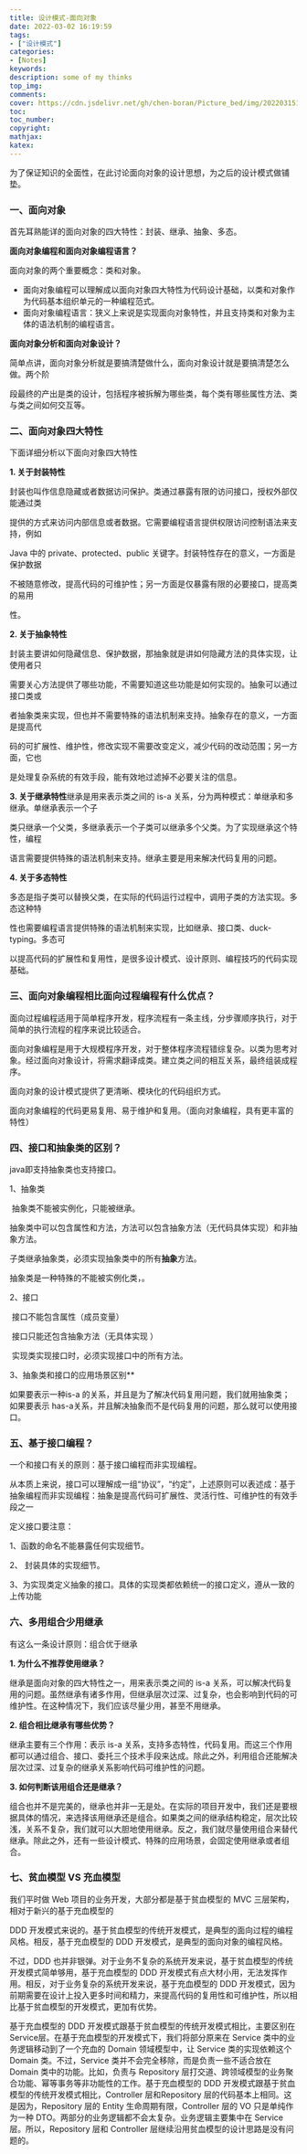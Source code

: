 ```yaml
---
title: 设计模式-面向对象
date: 2022-03-02 16:19:59
tags: 
- ["设计模式"]
categories: 
- [Notes]
keywords:
description: some of my thinks
top_img: 
comments: 
cover: https://cdn.jsdelivr.net/gh/chen-boran/Picture_bed/img/202203151833183.jpg
toc:  
toc_number:
copyright:
mathjax:
katex:
---
```


为了保证知识的全面性，在此讨论面向对象的设计思想，为之后的设计模式做铺垫。



### 一、面向对象

首先耳熟能详的面向对象的四大特性：封装、继承、抽象、多态。

**面向对象编程和面向对象编程语言？**

面向对象的两个重要概念：类和对象。

- 面向对象编程可以理解成以面向对象四大特性为代码设计基础，以类和对象作为代码基本组织单元的一种编程范式。
- 面向对象编程语言：狭义上来说是实现面向对象特性，并且支持类和对象为主体的语法机制的编程语言。

**面向对象分析和面向对象设计？**

简单点讲，面向对象分析就是要搞清楚做什么，面向对象设计就是要搞清楚怎么做。两个阶

段最终的产出是类的设计，包括程序被拆解为哪些类，每个类有哪些属性方法、类与类之间如何交互等。

### 二、面向对象四大特性

下面详细分析以下面向对象四大特性

**1. 关于封装特性**

封装也叫作信息隐藏或者数据访问保护。类通过暴露有限的访问接口，授权外部仅能通过类

提供的方式来访问内部信息或者数据。它需要编程语言提供权限访问控制语法来支持，例如

Java 中的 private、protected、public 关键字。封装特性存在的意义，一方面是保护数据

不被随意修改，提高代码的可维护性；另一方面是仅暴露有限的必要接口，提高类的易用

性。

**2. 关于抽象特性**

封装主要讲如何隐藏信息、保护数据，那抽象就是讲如何隐藏方法的具体实现，让使用者只

需要关心方法提供了哪些功能，不需要知道这些功能是如何实现的。抽象可以通过接口类或

者抽象类来实现，但也并不需要特殊的语法机制来支持。抽象存在的意义，一方面是提高代

码的可扩展性、维护性，修改实现不需要改变定义，减少代码的改动范围；另一方面，它也

是处理复杂系统的有效手段，能有效地过滤掉不必要关注的信息。

**3. 关于继承特性**继承是用来表示类之间的 is-a 关系，分为两种模式：单继承和多继承。单继承表示一个子

类只继承一个父类，多继承表示一个子类可以继承多个父类。为了实现继承这个特性，编程

语言需要提供特殊的语法机制来支持。继承主要是用来解决代码复用的问题。

**4. 关于多态特性**

多态是指子类可以替换父类，在实际的代码运行过程中，调用子类的方法实现。多态这种特

性也需要编程语言提供特殊的语法机制来实现，比如继承、接口类、duck-typing。多态可

以提高代码的扩展性和复用性，是很多设计模式、设计原则、编程技巧的代码实现基础。

### 三、**面向对象编程相比面向过程编程有什么优点？**

面向过程编程适用于简单程序开发，程序流程有一条主线，分步骤顺序执行，对于简单的执行流程的程序来说比较适合。

面向对象编程是用于大规模程序开发，对于整体程序流程错综复杂。以类为思考对象。经过面向对象设计，将需求翻译成类。建立类之间的相互关系，最终组装成程序。

面向对象的设计模式提供了更清晰、模块化的代码组织方式。

面向对象编程的代码更易复用、易于维护和复用。（面向对象编程，具有更丰富的特性）

###  四、接口和抽象类的区别？

java即支持抽象类也支持接口。

1、抽象类

​	抽象类不能被实例化，只能被继承。

​	抽象类中可以包含属性和方法，方法可以包含抽象方法（无代码具体实现）和非抽象方法。

​	子类继承抽象类，必须实现抽象类中的所有**抽象**方法。

抽象类是一种特殊的不能被实例化类，。



2、接口 

​	接口不能包含属性（成员变量）

​	接口只能还包含抽象方法（无具体实现 ）

​	实现类实现接口时，必须实现接口中的所有方法。

3、抽象类和接口的应用场景区别**

如果要表示一种is-a 的关系，并且是为了解决代码复用问题，我们就用抽象类；如果要表示 has-a关系，并且解决抽象而不是代码复用的问题，那么就可以使用接口。

### 五、基于接口编程？

一个和接口有关的原则：基于接口编程而非实现编程。

​	从本质上来说，接口可以理解成一组“协议”，“约定”，上述原则可以表述成：基于抽象编程而非实现编程：抽象是提高代码可扩展性、灵活行性、可维护性的有效手段之一

 定义接口要注意：

1、函数的命名不能暴露任何实现细节。 

2、 封装具体的实现细节。 

3、为实现类定义抽象的接口。具体的实现类都依赖统一的接口定义，遵从一致的上传功能

### 六、多用组合少用继承

有这么一条设计原则：组合优于继承

 

**1. 为什么不推荐使用继承？**

继承是面向对象的四大特性之一，用来表示类之间的 is-a 关系，可以解决代码复用的问题。虽然继承有诸多作用，但继承层次过深、过复杂，也会影响到代码的可维护性。在这种情况下，我们应该尽量少用，甚至不用继承。



**2. 组合相比继承有哪些优势？**

继承主要有三个作用：表示 is-a 关系，支持多态特性，代码复用。而这三个作用都可以通过组合、接口、委托三个技术手段来达成。除此之外，利用组合还能解决层次过深、过复杂的继承关系影响代码可维护性的问题。



**3. 如何判断该用组合还是继承？**

 组合也并不是完美的，继承也并非一无是处。在实际的项目开发中，我们还是要根据具体的情况，来选择该用继承还是组合。如果类之间的继承结构稳定，层次比较浅，关系不复杂，我们就可以大胆地使用继承。反之，我们就尽量使用组合来替代继承。除此之外，还有一些设计模式、特殊的应用场景，会固定使用继承或者组合。



### 七、**贫血模型** **VS** **充血模型**  

我们平时做 Web 项目的业务开发，大部分都是基于贫血模型的 MVC 三层架构， 相对于新兴的基于充血模型的

DDD 开发模式来说的。基于贫血模型的传统开发模式，是典型的面向过程的编程风格。相反，基于充血模型的 DDD 开发模式，是典型的面向对象的编程风格。

不过，DDD 也并非银弹。对于业务不复杂的系统开发来说，基于贫血模型的传统开发模式简单够用，基于充血模型的 DDD 开发模式有点大材小用，无法发挥作用。相反，对于业务复杂的系统开发来说，基于充血模型的 DDD 开发模式，因为前期需要在设计上投入更多时间和精力，来提高代码的复用性和可维护性，所以相比基于贫血模型的开发模式，更加有优势。

基于充血模型的 DDD 开发模式跟基于贫血模型的传统开发模式相比，主要区别在 Service层。在基于充血模型的开发模式下，我们将部分原来在 Service 类中的业务逻辑移动到了一个充血的 Domain 领域模型中，让 Service 类的实现依赖这个 Domain 类。不过，Service 类并不会完全移除，而是负责一些不适合放在 Domain 类中的功能。比如，负责与 Repository 层打交道、跨领域模型的业务聚合功能、幂等事务等非功能性的工作。基于充血模型的 DDD 开发模式跟基于贫血模型的传统开发模式相比，Controller 层和Repository 层的代码基本上相同。这是因为，Repository 层的 Entity 生命周期有限，Controller 层的 VO 只是单纯作为一种 DTO。两部分的业务逻辑都不会太复杂。业务逻辑主要集中在 Service 层。所以，Repository 层和 Controller 层继续沿用贫血模型的设计思路是没有问题的。

